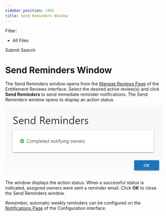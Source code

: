 ```yaml
---
sidebar_position: 1962
title: Send Reminders Window
---
```


Filter: 

* All Files

Submit Search

# Send Reminders Window

The Send Reminders window opens from the [Manage Reviews Page](../Interface#Manage "Manage Reviews Page") of the Entitlement Reviews interface. Select the desired active review(s) and click **Send Reminders** to send immediate reminder notifications. The Send Reminders window opens to display an action status.

![Send Reminders window](../../../../../../../static/images/Auditor_10.7/Content/Resources/Images/Access/General/Window/SendReminders.png "Send Reminders window")

The window displays the action status. When a successful status is indicated, assigned owners were sent a reminder email. Click **OK** to close the Send Reminders window.

*Remember,* automatic weekly reminders can be configured on the [Notifications Page](../../Admin/Configuration/Notifications "Notifications Page") of the Configuration interface.